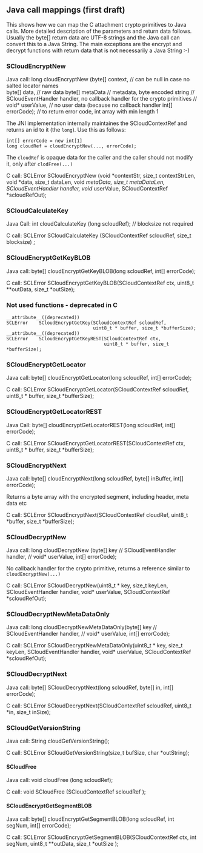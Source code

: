 

## Java call mappings (first draft) ##

This shows how we can map the C attachment crypto primitives to Java calls.
More detailed description of the parameters and return data follows. Usually
the byte[] return data are UTF-8 strings and the Java call can convert this
to a Java String. The main exceptions are the encrypt and decrypt functions
with return data that is not necessarily a Java String :-) 


### SCloudEncryptNew ###

Java call:
    long cloudEncryptNew (byte[] context,     // can be null in case no salted locator names       
                          byte[] data,        // raw data
                          byte[] metaData     // metadata, byte encoded string
                          // SCloudEventHandler handler, no callback handler for the crypto primitives
                          // void*              userValue,  // no user data (because no callback handler
                          int[] errorCode);   // to return error code, int array with min length 1

The JNI implementation internally maintaines the SCloudContextRef and returns
an id to it (the `long`). Use this as follows:

    int[] errorCode = new int[1]
    long cloudRef = cloudEncryptNew(..., errorCode);

The `cloudRef` is opaque data for the caller and the caller should not modify
it, only after `clodFree(...)`

C call:
    SCLError SCloudEncryptNew (void *contextStr,     size_t contextStrLen,
                               void *data,           size_t dataLen,
                               void *metaData,       size_t metaDataLen,
                               SCloudEventHandler        handler,
                               void*                     userValue,
                               SCloudContextRef          *scloudRefOut); 


### SCloudCalculateKey ###
Java Call:
    int cloudCalculateKey (long scloudRef);  // blocksize not required

C call:
    SCLError SCloudCalculateKey (SCloudContextRef scloudRef, size_t blocksize) ;


### SCloudEncryptGetKeyBLOB ###
Java call:
    byte[] cloudEncryptGetKeyBLOB(long scloudRef, int[] errorCode);

C call:
    SCLError SCloudEncryptGetKeyBLOB(SCloudContextRef ctx,
                                     uint8_t **outData, size_t *outSize);

### Not used functions - deprecated in C ###
    __attribute__((deprecated))
    SCLError    SCloudEncryptGetKey(SCloudContextRef scloudRef,
                                    uint8_t * buffer, size_t *bufferSize);
    __attribute__((deprecated))
    SCLError    SCloudEncryptGetKeyREST(SCloudContextRef ctx,
                                        uint8_t * buffer, size_t *bufferSize);


### SCloudEncryptGetLocator ###
Java call:
    byte[] cloudEncryptGetLocator(long scloudRef, int[] errorCode);

C call:
    SCLError SCloudEncryptGetLocator(SCloudContextRef scloudRef,
                                     uint8_t * buffer, size_t *bufferSize);


### SCloudEncryptGetLocatorREST ###
Java Call:
    byte[] cloudEncryptGetLocatorREST(long scloudRef, int[] errorCode);

C call:
    SCLError SCloudEncryptGetLocatorREST(SCloudContextRef ctx, 
                                         uint8_t * buffer, size_t *bufferSize);


### SCloudEncryptNext ###
Java call:
    byte[] cloudEncryptNext(long scloudRef,
                            byte[] inBuffer, int[] errorCode);

Returns a byte array with the encrypted segment, including header, meta data etc

C call:
    SCLError SCloudEncryptNext(SCloudContextRef cloudRef,
                               uint8_t *buffer, size_t *bufferSize);


### SCloudDecryptNew ###
Java call:
    long cloudDecryptNew (byte[] key
                          // SCloudEventHandler    handler, 
                          // void*                 userValue,
                          int[] errorCode); 

No callback handler for the crypto primitive, returns a reference similar to
`cloudEncryptNew(...)`

C call:
    SCLError    SCloudDecryptNew(uint8_t * key, size_t keyLen,
                                 SCloudEventHandler    handler, 
                                 void*                 userValue,
                                 SCloudContextRef      *scloudRefOut); 


### SCloudDecryptNewMetaDataOnly ###
Java call:
    long cloudDecryptNewMetaDataOnly(byte[] key
                                     // SCloudEventHandler    handler, 
                                     // void*                 userValue,
                                     int[] errorCode); 

C call:
    SCLError SCloudDecryptNewMetaDataOnly(uint8_t * key, size_t keyLen,
                                          SCloudEventHandler    handler,
                                          void*                 userValue,
                                          SCloudContextRef      *scloudRefOut);


### SCloudDecryptNext ###
Java call:
    byte[] SCloudDecryptNext(long scloudRef,
                             byte[] in, int[] errorCode);

C call:
    SCLError SCloudDecryptNext(SCloudContextRef scloudRef,
                               uint8_t *in, size_t inSize);


### SCloudGetVersionString ###
Java call:
    String cloudGetVersionString();

C call:
    SCLError SCloudGetVersionString(size_t bufSize, char *outString);


#### SCloudFree ###
Java call:
    void cloudFree (long scloudRef);

C call:
    void SCloudFree (SCloudContextRef scloudRef  );


#### SCloudEncryptGetSegmentBLOB ###
Java call:
    byte[] cloudEncryptGetSegmentBLOB(long scloudRef, int segNum, int[] errorCode);

C call:
    SCLError SCloudEncryptGetSegmentBLOB(SCloudContextRef ctx, int segNum, 
                                         uint8_t **outData, size_t *outSize );
